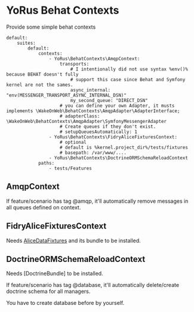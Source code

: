 # YoRus Behat Contexts

Provide some simple behat contexts

```
default:
    suites:
        default:
            contexts:
                - YoRus\BehatContexts\AmqpContext:
                    transports: 
                        # I intentionally did not use syntax %env()% because BEHAT doesn't fully
                        # support this case since Behat and Symfony kernel are not the sames.
                        async_internal: "env(MESSENGER_TRANSPORT_ASYNC_INTERNAL_DSN)"
                        my_second_queue: "DIRECT_DSN"
                    # you can define your own Adapter, it musts implements \WakeOnWeb\BehatContexts\AmqpAdapter\AdapterInterface;
                    # adapterClass: \WakeOnWeb\BehatContexts\AmqpAdapter\SymfonyMessengerAdapter
                    # Create queues if they don't exist.
                    # setupQueuesAutomatically: 1
                - YoRus\BehatContexts\FidryAliceFixturesContext:
                    # optional
                    # default is %kernel.project_dir%/tests/fixtures
                    # basepath: /var/www/.... 
                - YoRus\BehatContexts\DoctrineORMSchemaReloadContext
            paths:
                - tests/Features
```

## AmqpContext

If feature/scenario has tag @amqp, it'll automatically remove messages in all queues defined on context.


## FidryAliceFixturesContext

Needs [AliceDataFixtures](https://github.com/theofidry/AliceDataFixtures) and its bundle to be installed.

## DoctrineORMSchemaReloadContext

Needs [DoctrineBundle] to be installed.

If feature/scenario has tag @database, it'll automatically delete/create doctrine schema for all managers.

You have to create database before by yourself.
